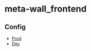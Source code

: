 # meta-wall_frontend

## Config
- [Prod](http://meta-wall.vercel.app/)
- [Dev](https://dev-meta-wall-frontend.vercel.app/#/)
